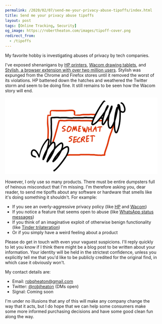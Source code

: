 ```yaml
---
permalink: /2020/02/07/send-me-your-privacy-abuse-tipoffs/index.html
title: Send me your privacy abuse tipoffs
layout: post
tags: [Online Tracking, Security]
og_image: https://robertheaton.com/images/tipoff-cover.png
redirect_from:
  - /tipoffs
---
```

My favorite hobby is investigating abuses of privacy by tech companies.

I've exposed shenanigans by [HP printers][hp], [Wacom drawing tablets][wacom], and [Stylish, a browser extension with over two million users][stylish]. Stylish was expunged from the Chrome and Firefox stores until it removed the worst of its violations. HP battened down the hatches and weathered the Twitter storm and seem to be doing fine. It still remains to be seen how the Wacom story will end.

<img src="/images/tipoff-cover.png" />

However, I only use so many products. There must be entire dumpsters full of heinous misconduct that I'm missing. I'm therefore asking you, dear reader, to send me tipoffs about any software or hardware that smells like it's doing something it shouldn't. For example:

* If you see an overly-aggressive privacy policy (like [HP][hp] and [Wacom][wacom])
* If you notice a feature that seems open to abuse (like [WhatsApp status messages][whatsapp])
* If you think of an imaginative exploit of otherwise benign functionality (like [Tinder trilateration][tinder])
* Or if you simply have a weird feeling about a product

Please do get in touch with even your vaguest suspicions. I'll reply quickly to let you know if I think there might be a blog post to be written about your information. Your identity will be held in the strictest confidence, unless you explicitly tell me that you'd like to be publicly credited for the original find, in which case it obviously won't.

My contact details are:

* Email: [robqheaton@gmail.com](mailto:robqheaton@gmail.com)
* Twitter: [@robjheaton](https://twitter.com/robjheaton) (DMs open)
* Signal: Coming soon

I'm under no illusions that any of this will make any company change the way that it acts, but I do hope that we can help some consumers make some more informed purchasing decisions and have some good clean fun along the way.

[stylish]: https://robertheaton.com/2018/07/02/stylish-browser-extension-steals-your-internet-history/
[hp]: https://robertheaton.com/2019/09/15/hp-printers-send-data-on-what-you-print-back-to-hp/
[wacom]: https://robertheaton.com/2020/02/05/wacom-drawing-tablets-track-name-of-every-application-you-open/
[whatsapp]: https://robertheaton.com/2017/10/09/tracking-friends-and-strangers-using-whatsapp/
[tinder]: https://robertheaton.com/2018/07/09/how-tinder-keeps-your-location-a-bit-private/
